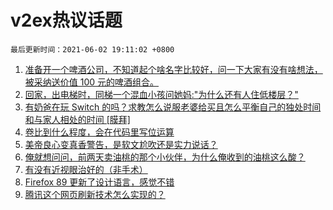 # v2ex热议话题

`最后更新时间：2021-06-02 19:11:02 +0800`

1. [准备开一个啤酒公司，不知道起个啥名字比较好，问一下大家有没有啥想法，被采纳送价值 100 元的啤酒组合。](https://www.v2ex.com/t/780869)
1. [回家，出电梯时，同梯一个混血小孩问她妈:"为什么还有人住低楼层？"](https://www.v2ex.com/t/780717)
1. [有奶爸在玩 Switch 的吗？求教怎么说服老婆给买且怎么平衡自己的独处时间和与家人相处的时间 [膜拜]](https://www.v2ex.com/t/780802)
1. [卷比到什么程度，会在代码里写位运算](https://www.v2ex.com/t/780894)
1. [美帝良心变真香警告，是软文尬吹还是实力说话？](https://www.v2ex.com/t/780738)
1. [俺就想问问，前两天卖油桃的那个小伙伴，为什么俺收到的油桃这么酸？](https://www.v2ex.com/t/780769)
1. [有没有近视眼治好的（非手术）](https://www.v2ex.com/t/780759)
1. [Firefox 89 更新了设计语言，感觉不错](https://www.v2ex.com/t/780758)
1. [腾讯这个网页刷新技术怎么实现的？](https://www.v2ex.com/t/780782)

